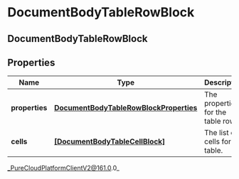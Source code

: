 # DocumentBodyTableRowBlock

## DocumentBodyTableRowBlock

## Properties

|Name | Type | Description | Notes|
|------------ | ------------- | ------------- | -------------|
| **properties** | [**DocumentBodyTableRowBlockProperties**](DocumentBodyTableRowBlockProperties) | The properties for the table rows. | [optional] |
| **cells** | [**[DocumentBodyTableCellBlock]**](DocumentBodyTableCellBlock) | The list of cells for the table. | |



_PureCloudPlatformClientV2@161.0.0_
